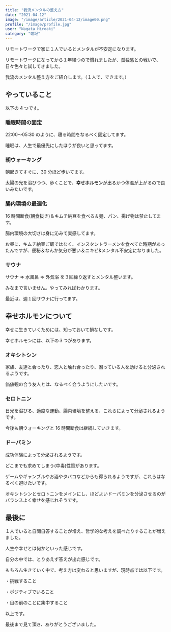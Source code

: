 ```yaml
---
title: "我流メンタルの整え方"
date: "2021-04-12"
image: "/image/article/2021-04-12/image00.png"
profile: "/image/profile.jpg"
user: "Nagata Hiroaki"
category: "雑記"
---
```


リモートワークで家に１人でいるとメンタルが不安定になります。

リモートワークになってから１年経つので慣れましたが、孤独感との戦いで、日々色々と試してきました。

我流のメンタル整え方をご紹介します。（１人で、できます。）

## やっていること

以下の 4 つです。

### 睡眠時間の固定

22:00〜05:30 のように、寝る時間をなるべく固定してます。

睡眠は、人生で最優先にしたほうが良いと思ってます。

### 朝ウォーキング

朝起きてすぐに、30 分ほど歩いてます。

太陽の光を浴びつつ、歩くことで、**幸せホルモン**が出るかつ体温が上がるので良いみたいです。

### 腸内環境の最適化

16 時間断食(朝食抜き)＆キムチ納豆を食べる＆麺、パン、揚げ物は禁止してます。

腸内環境の大切さは身に沁みて実感してます。

お昼に、キムチ納豆ご飯ではなく、インスタントラーメンを食べてた時期があったんですが、便秘＆なんか気分が悪い＆ニキビ&メンタル不安定になりました。

### サウナ

サウナ => 水風呂 => 外気浴 を３回繰り返すとメンタル整います。

みなまで言いません。やってみればわかります。

最近は、週１回サウナに行ってます。

## 幸せホルモンについて

幸せに生きていくためには、知っておいて損なしです。

幸せホルモンには、以下の３つがあります。

### オキシトシン

家族、友達と会ったり、恋人と触れ合ったり、困っている人を助けると分泌されるようです。

価値観の合う友人とは、なるべく会うようにしたいです。

### セロトニン

日光を浴びる、適度な運動、腸内環境を整える、これらによって分泌されるようです。

今後も朝ウォーキングと 16 時間断食は継続していきます。

### ドーパミン

成功体験によって分泌されるようです。

どこまでも求めてしまう(中毒)性質があります。

ゲームやギャンブルやお酒やタバコなどからも得られるようですが、これらはなるべく避けたいです。

オキシトシンとセロトニンをメインにし、ほどよいドーパミンを分泌させるのがバランスよく幸せを感じれそうです。

## 最後に

１人でいると自問自答することが増え、哲学的な考えを調べたりすることが増えました。

人生や幸せとは何かといった感じです。

自分の中では、とりあえず答えが出た感じです。

もちろん生きていく中で、考え方は変わると思いますが、現時点では以下です。

・挑戦すること

・ポジティブでいること

・目の前のことに集中すること

以上です。

最後まで見て頂き、ありがとうございました。
